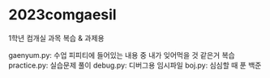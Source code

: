# 2023comgaesil

1학년 컴개실 과목 복습 & 과제용

gaenyum.py: 수업 피피티에 들어있는 내용 중 내가 잊어먹을 것 같은거 복습
practice.py: 실습문제 풀이
debug.py: 디버그용 임시파일
boj.py: 심심할 때 푼 백준